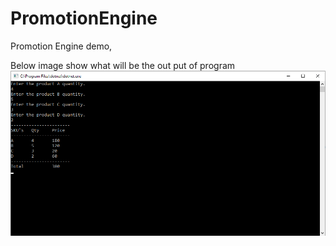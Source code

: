 # PromotionEngine
 Promotion Engine demo,
 
 Below image show what will be the out put of program
![out put image](https://github.com/shadabs22/PromotionEngine/blob/master/PromotionEngine/Content/Images/promotion_engine_cart_output.png?raw=true)
